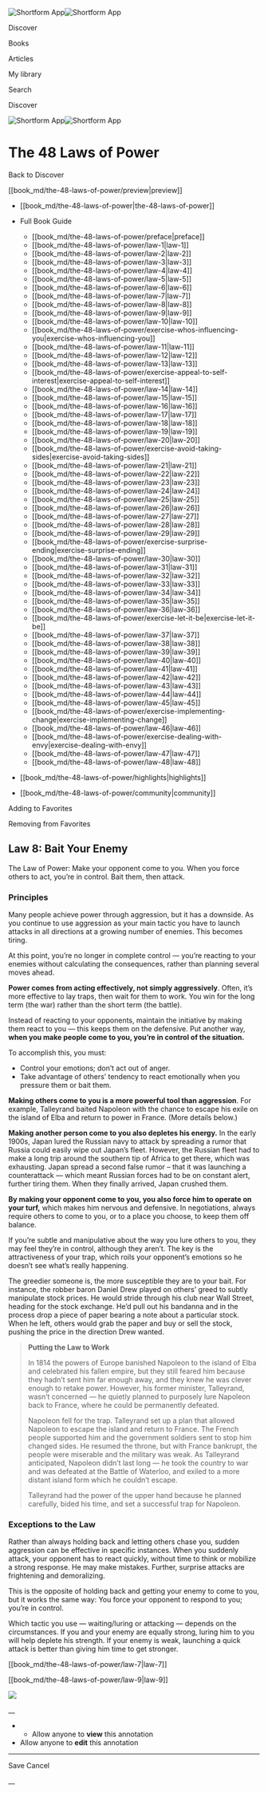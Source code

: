 ![Shortform App](/img/logo.36a2399e.svg)![Shortform App](/img/logo-dark.70c1b072.svg)

Discover

Books

Articles

My library

Search

Discover

![Shortform App](/img/logo.36a2399e.svg)![Shortform App](/img/logo-dark.70c1b072.svg)

# The 48 Laws of Power

Back to Discover

[[book_md/the-48-laws-of-power/preview|preview]]

  * [[book_md/the-48-laws-of-power|the-48-laws-of-power]]
  * Full Book Guide

    * [[book_md/the-48-laws-of-power/preface|preface]]
    * [[book_md/the-48-laws-of-power/law-1|law-1]]
    * [[book_md/the-48-laws-of-power/law-2|law-2]]
    * [[book_md/the-48-laws-of-power/law-3|law-3]]
    * [[book_md/the-48-laws-of-power/law-4|law-4]]
    * [[book_md/the-48-laws-of-power/law-5|law-5]]
    * [[book_md/the-48-laws-of-power/law-6|law-6]]
    * [[book_md/the-48-laws-of-power/law-7|law-7]]
    * [[book_md/the-48-laws-of-power/law-8|law-8]]
    * [[book_md/the-48-laws-of-power/law-9|law-9]]
    * [[book_md/the-48-laws-of-power/law-10|law-10]]
    * [[book_md/the-48-laws-of-power/exercise-whos-influencing-you|exercise-whos-influencing-you]]
    * [[book_md/the-48-laws-of-power/law-11|law-11]]
    * [[book_md/the-48-laws-of-power/law-12|law-12]]
    * [[book_md/the-48-laws-of-power/law-13|law-13]]
    * [[book_md/the-48-laws-of-power/exercise-appeal-to-self-interest|exercise-appeal-to-self-interest]]
    * [[book_md/the-48-laws-of-power/law-14|law-14]]
    * [[book_md/the-48-laws-of-power/law-15|law-15]]
    * [[book_md/the-48-laws-of-power/law-16|law-16]]
    * [[book_md/the-48-laws-of-power/law-17|law-17]]
    * [[book_md/the-48-laws-of-power/law-18|law-18]]
    * [[book_md/the-48-laws-of-power/law-19|law-19]]
    * [[book_md/the-48-laws-of-power/law-20|law-20]]
    * [[book_md/the-48-laws-of-power/exercise-avoid-taking-sides|exercise-avoid-taking-sides]]
    * [[book_md/the-48-laws-of-power/law-21|law-21]]
    * [[book_md/the-48-laws-of-power/law-22|law-22]]
    * [[book_md/the-48-laws-of-power/law-23|law-23]]
    * [[book_md/the-48-laws-of-power/law-24|law-24]]
    * [[book_md/the-48-laws-of-power/law-25|law-25]]
    * [[book_md/the-48-laws-of-power/law-26|law-26]]
    * [[book_md/the-48-laws-of-power/law-27|law-27]]
    * [[book_md/the-48-laws-of-power/law-28|law-28]]
    * [[book_md/the-48-laws-of-power/law-29|law-29]]
    * [[book_md/the-48-laws-of-power/exercise-surprise-ending|exercise-surprise-ending]]
    * [[book_md/the-48-laws-of-power/law-30|law-30]]
    * [[book_md/the-48-laws-of-power/law-31|law-31]]
    * [[book_md/the-48-laws-of-power/law-32|law-32]]
    * [[book_md/the-48-laws-of-power/law-33|law-33]]
    * [[book_md/the-48-laws-of-power/law-34|law-34]]
    * [[book_md/the-48-laws-of-power/law-35|law-35]]
    * [[book_md/the-48-laws-of-power/law-36|law-36]]
    * [[book_md/the-48-laws-of-power/exercise-let-it-be|exercise-let-it-be]]
    * [[book_md/the-48-laws-of-power/law-37|law-37]]
    * [[book_md/the-48-laws-of-power/law-38|law-38]]
    * [[book_md/the-48-laws-of-power/law-39|law-39]]
    * [[book_md/the-48-laws-of-power/law-40|law-40]]
    * [[book_md/the-48-laws-of-power/law-41|law-41]]
    * [[book_md/the-48-laws-of-power/law-42|law-42]]
    * [[book_md/the-48-laws-of-power/law-43|law-43]]
    * [[book_md/the-48-laws-of-power/law-44|law-44]]
    * [[book_md/the-48-laws-of-power/law-45|law-45]]
    * [[book_md/the-48-laws-of-power/exercise-implementing-change|exercise-implementing-change]]
    * [[book_md/the-48-laws-of-power/law-46|law-46]]
    * [[book_md/the-48-laws-of-power/exercise-dealing-with-envy|exercise-dealing-with-envy]]
    * [[book_md/the-48-laws-of-power/law-47|law-47]]
    * [[book_md/the-48-laws-of-power/law-48|law-48]]
  * [[book_md/the-48-laws-of-power/highlights|highlights]]
  * [[book_md/the-48-laws-of-power/community|community]]



Adding to Favorites 

Removing from Favorites 

## Law 8: Bait Your Enemy

The Law of Power: Make your opponent come to you. When you force others to act, you’re in control. Bait them, then attack.

### Principles

Many people achieve power through aggression, but it has a downside. As you continue to use aggression as your main tactic you have to launch attacks in all directions at a growing number of enemies. This becomes tiring.

At this point, you’re no longer in complete control — you’re reacting to your enemies without calculating the consequences, rather than planning several moves ahead.

**Power comes from acting effectively, not simply aggressively**. Often, it’s more effective to lay traps, then wait for them to work. You win for the long term (the war) rather than the short term (the battle).

Instead of reacting to your opponents, maintain the initiative by making them react to you — this keeps them on the defensive. Put another way, **when you make people come to you, you’re in control of the situation.**

To accomplish this, you must:

  * Control your emotions; don’t act out of anger.
  * Take advantage of others’ tendency to react emotionally when you pressure them or bait them.



**Making others come to you is a more powerful tool than aggression**. For example, Talleyrand baited Napoleon with the chance to escape his exile on the island of Elba and return to power in France. (More details below.)

**Making another person come to you also depletes his energy.** In the early 1900s, Japan lured the Russian navy to attack by spreading a rumor that Russia could easily wipe out Japan’s fleet. However, the Russian fleet had to make a long trip around the southern tip of Africa to get there, which was exhausting. Japan spread a second false rumor – that it was launching a counterattack — which meant Russian forces had to be on constant alert, further tiring them. When they finally arrived, Japan crushed them.

**By making your opponent come to you, you also force him to operate on your turf,** which makes him nervous and defensive. In negotiations, always require others to come to you, or to a place you choose, to keep them off balance.

If you’re subtle and manipulative about the way you lure others to you, they may feel they’re in control, although they aren’t. The key is the attractiveness of your trap, which roils your opponent’s emotions so he doesn’t see what’s really happening.

The greedier someone is, the more susceptible they are to your bait. For instance, the robber baron Daniel Drew played on others’ greed to subtly manipulate stock prices. He would stride through his club near Wall Street, heading for the stock exchange. He’d pull out his bandanna and in the process drop a piece of paper bearing a note about a particular stock. When he left, others would grab the paper and buy or sell the stock, pushing the price in the direction Drew wanted.

> **Putting the Law to Work**
> 
> In 1814 the powers of Europe banished Napoleon to the island of Elba and celebrated his fallen empire, but they still feared him because they hadn’t sent him far enough away, and they knew he was clever enough to retake power. However, his former minister, Talleyrand, wasn’t concerned — he quietly planned to purposely lure Napoleon back to France, where he could be permanently defeated.
> 
> Napoleon fell for the trap. Talleyrand set up a plan that allowed Napoleon to escape the island and return to France. The French people supported him and the government soldiers sent to stop him changed sides. He resumed the throne, but with France bankrupt, the people were miserable and the military was weak. As Talleyrand anticipated, Napoleon didn’t last long — he took the country to war and was defeated at the Battle of Waterloo, and exiled to a more distant island form which he couldn’t escape.
> 
> Talleyrand had the power of the upper hand because he planned carefully, bided his time, and set a successful trap for Napoleon.

### Exceptions to the Law

Rather than always holding back and letting others chase you, sudden aggression can be effective in specific instances. When you suddenly attack, your opponent has to react quickly, without time to think or mobilize a strong response. He may make mistakes. Further, surprise attacks are frightening and demoralizing.

This is the opposite of holding back and getting your enemy to come to you, but it works the same way: You force your opponent to respond to you; you’re in control.

Which tactic you use — waiting/luring or attacking — depends on the circumstances. If you and your enemy are equally strong, luring him to you will help deplete his strength. If your enemy is weak, launching a quick attack is better than giving him time to get stronger.

[[book_md/the-48-laws-of-power/law-7|law-7]]

[[book_md/the-48-laws-of-power/law-9|law-9]]

![](https://bat.bing.com/action/0?ti=56018282&Ver=2&mid=9abe4ab8-dd63-4030-9d27-9904f5c53838&sid=1711133063fa11eebdec89a8b8ae3bbc&vid=171147a063fa11eea7440fcfeb230d96&vids=0&msclkid=N&pi=0&lg=en-US&sw=800&sh=600&sc=24&nwd=1&tl=Shortform%20%7C%20Book&p=https%3A%2F%2Fwww.shortform.com%2Fapp%2Fbook%2Fthe-48-laws-of-power%2Flaw-8&r=&lt=388&evt=pageLoad&sv=1&rn=133705)

__

  *   * Allow anyone to **view** this annotation
  * Allow anyone to **edit** this annotation



* * *

Save Cancel

__



